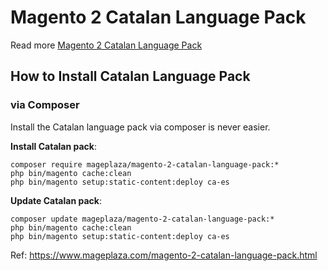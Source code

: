 # Magento 2 Catalan Language Pack

Read more [Magento 2 Catalan Language Pack](https://www.mageplaza.com/magento-2-catalan-language-pack.html)

## How to Install Catalan Language Pack


### via Composer
Install the Catalan language pack via composer is never easier.

**Install Catalan pack**:

```
composer require mageplaza/magento-2-catalan-language-pack:*
php bin/magento cache:clean
php bin/magento setup:static-content:deploy ca-es

```


**Update  Catalan pack**:

```
composer update mageplaza/magento-2-catalan-language-pack:*
php bin/magento cache:clean
php bin/magento setup:static-content:deploy ca-es

```

Ref: https://www.mageplaza.com/magento-2-catalan-language-pack.html
